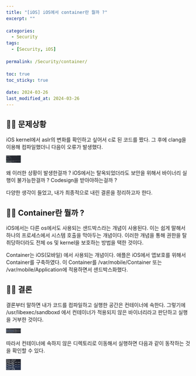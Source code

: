 ```yaml
---
title: "[iOS] iOS에서 container란 뭘까 ?"
excerpt: ""

categories:
  - Security
tags:
  - [Security, iOS]

permalink: /Security/container/

toc: true
toc_sticky: true

date: 2024-03-26
last_modified_at: 2024-03-26
---
```


## ☝🏻 문제상황
iOS kernel에서 aslr의 변화를 확인하고 싶어서 c로 된 코드를 짰다.
그 후에 clang을 이용해 컴파일했더니 다음이 오류가 발생했다.

<div>
    <img src="/assets/images/aslr.png" alt="" width="40px" />
</div>



왜 이러한 상황이 발생한걸까 ?
iOS에서는 탈옥되었더라도 보안을 위해서 바이너리 실행이 불가능한걸까 ?
Codesign을 받아야하는걸까 ?

다양한 생각이 들었고, 내가 최종적으로 내린 결론을 정리하고자 한다.

## ☝🏻 Container란 뭘까 ?
iOS에서는 다른 os에서도 사용되는 샌드박스라는 개념이 사용된다.
이는 쉽게 말해서 하나의 프로세스에서 시스템 호출을 막아두는 개념이다. 
이러한 개념을 통해 권한을 탈취당하더라도 전체 os 및 kernel을 보호하는 방법을 택한 것이다. 

Container는 iOS(모바일) 에서 사용되는 개념이다.
애플은 iOS에서 앱보호를 위해서 Container를 구축하였다.
이 Container를 /var/mobile/Container 또는 /var/mobile/Application에 적용하면서 샌드박스화했다.

## ☝🏻 결론
결론부터 말하면 내가 코드를 컴파일하고 실행한 공간은 컨테이너에 속한다.
그렇기에 /usr/libexec/sandboxd 에서 컨테이너가 적용되지 않은 바이너리라고 판단하고 실행을 거부한 것이다.

<img src="../assets/images/error message.png" alt="" width="40px" />

따라서 컨테이너에 속하지 않은 디렉토리로 이동해서 실행하면 다음과 같이 동작하는 것을 확인할 수 있다.

<img src="../assets/images/aslr_test.png" alt="" width="40px" />